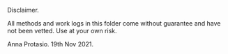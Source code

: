 Disclaimer.

All methods and work logs in this folder come without guarantee and have not been vetted. Use at your own risk.

Anna Protasio. 19th Nov 2021.